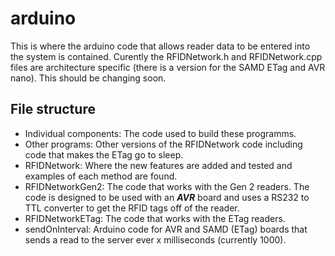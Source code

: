 # arduino

This is where the arduino code that allows reader data to be entered into the system is contained.  Curently the RFIDNetwork.h and RFIDNetwork.cpp files are architecture specific (there is a version for the SAMD ETag and AVR nano).  This should be changing soon.

## File structure
- Individual components: The code used to build these programms.
- Other programs: Other versions of the RFIDNetwork code including code that makes the ETag go to sleep.
- RFIDNetwork: Where the new features are added and tested and examples of each method are found.
- RFIDNetworkGen2: The code that works with the Gen 2 readers.  The code is designed to be used with an ***AVR*** board and uses a RS232 to TTL converter to get the RFID tags off of the reader.
- RFIDNetworkETag: The code that works with the ETag readers.
- sendOnInterval: Arduino code for AVR and SAMD (ETag) boards that sends a read to the server ever x milliseconds (currently 1000).